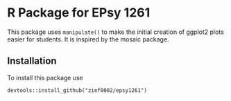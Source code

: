 # R Package for EPsy 1261

This package uses `manipulate()` to make the initial creation of ggplot2 plots easier for students. It is inspired by the mosaic package. 

## Installation

To install this package use

```
devtools::install_github("zief0002/epsy1261")
```

